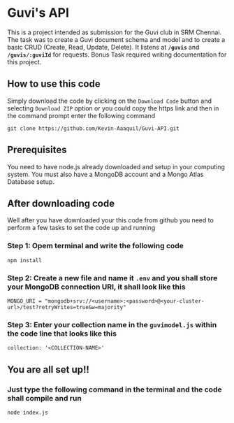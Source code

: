 # Guvi's API

This is a project intended as submission for the Guvi club in SRM Chennai. The task was to create a Guvi document schema and model and to create a basic CRUD (Create, Read, Update, Delete). It listens at **`/guvis`** and **`/guvis/:guviId`** for requests. Bonus Task required writing documentation for this project.



## How to use this code

Simply download the code by clicking on the `Download Code` button and selecting `Download ZIP` option or you could copy the https link and then in the command prompt enter the following command
```
git clone https://github.com/Kevin-Aaaquil/Guvi-API.git
```

## Prerequisites

You need to have node.js already downloaded and setup in your computing system. You must also have a MongoDB account and a Mongo Atlas Database setup. 

## After downloading code

Well after you have downloaded your this code from github you need to perform a few tasks to set the code up and running

### Step 1: Opem terminal and write the following code
```
npm install 
```
### Step 2: Create a new file and name it **`.env`** and you shall store your MongoDB connection URI, it shall look like this
```
MONGO_URI = "mongodb+srv://<username>:<password>@<your-cluster-url>/test?retryWrites=true&w=majority"
```
### Step 3: Enter your collection name in the `guvimodel.js` within the code line that looks like this
```
collection: '<COLLECTION-NAME>'
```

## You are all set up!!
### Just type the following command in the terminal and the code shall compile and run
```
node index.js
```
